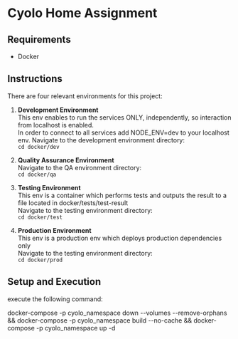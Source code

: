 # Cyolo Home Assignment

## Requirements

- Docker

## Instructions

There are four relevant environments for this project:

1. **Development Environment**  
   This env enables to run the services ONLY, independently, so interaction from localhost is enabled.  
   In order to connect to all services add NODE_ENV=dev to your localhost env.
   Navigate to the development environment directory:  
   `cd docker/dev`  
   

2. **Quality Assurance Environment**  
   Navigate to the QA environment directory:  
   `cd docker/qa`   
   

3. **Testing Environment**  
   This env is  a container which performs tests and outputs the result to a file located in docker/tests/test-result       
   Navigate to the testing environment directory:  
   `cd docker/test`  

4. **Production Environment**  
   This env is  a production env which deploys production dependencies only      
   Navigate to the testing environment directory:  
   `cd docker/prod`

## Setup and Execution
execute the following command:

docker-compose -p cyolo_namespace down --volumes --remove-orphans && docker-compose -p cyolo_namespace build --no-cache && docker-compose -p cyolo_namespace up -d



